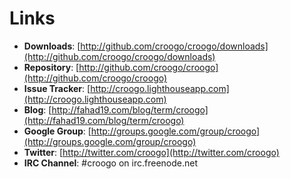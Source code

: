 # Links

* **Downloads**: [http://github.com/croogo/croogo/downloads](http://github.com/croogo/croogo/downloads)
* **Repository**: [http://github.com/croogo/croogo](http://github.com/croogo/croogo)
* **Issue Tracker**: [http://croogo.lighthouseapp.com](http://croogo.lighthouseapp.com)
* **Blog**: [http://fahad19.com/blog/term/croogo](http://fahad19.com/blog/term/croogo)
* **Google Group**: [http://groups.google.com/group/croogo](http://groups.google.com/group/croogo)
* **Twitter**: [http://twitter.com/croogo](http://twitter.com/croogo)
* **IRC Channel**: #croogo on irc.freenode.net